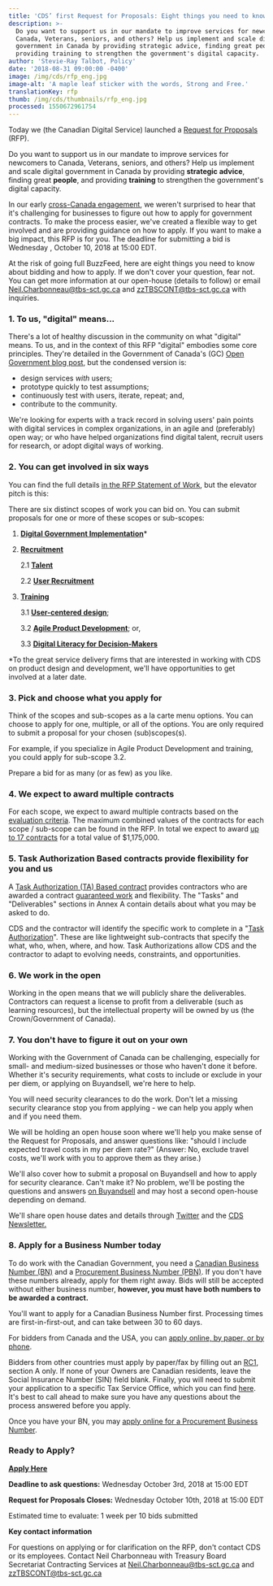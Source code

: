 ```yaml
---
title: 'CDS’ first Request for Proposals: Eight things you need to know'
description: >-
  Do you want to support us in our mandate to improve services for newcomers to
  Canada, Veterans, seniors, and others? Help us implement and scale digital
  government in Canada by providing strategic advice, finding great people, and
  providing training to strengthen the government's digital capacity.
author: 'Stevie-Ray Talbot, Policy'
date: '2018-08-31 09:00:00 -0400'
image: /img/cds/rfp_eng.jpg
image-alt: 'A maple leaf sticker with the words, Strong and Free.'
translationKey: rfp
thumb: /img/cds/thumbnails/rfp_eng.jpg
processed: 1550672961754
---
```


Today we (the Canadian Digital Service) launched a [Request for Proposals](https://buyandsell.gc.ca/procurement-data/tender-notice/PW-18-00841347) (RFP). 

Do you want to support us in our mandate to improve services for newcomers to Canada, Veterans, seniors, and others? Help us implement and scale digital government in Canada by providing **strategic advice**, finding great **people**, and providing **training** to strengthen the government's digital capacity.

In our early [cross-Canada engagement](https://digital.canada.ca/beginning-the-conversation/full-report/#top), we weren't surprised to hear that it's challenging for businesses to figure out how to apply for government contracts. To make the process easier, we've created a flexible way to get involved and are providing guidance on how to apply. If you want to make a big impact, this RFP is for you. The deadline for submitting a bid is Wednesday , October 10, 2018 at 15:00 EDT.

At the risk of going full BuzzFeed, here are eight things you need to know about bidding and how to apply. If we don't cover your question, fear not. You can get more information at our open-house (details to follow) or email [Neil.Charbonneau@tbs-sct.gc.ca](mailto:Neil.Charbonneau@tbs-sct.gc.ca) and [zzTBSCONT@tbs-sct.gc.ca](mailto:zzTBSCONT@tbs-sct.gc.ca) with inquiries. 


### 1. To us, "digital" means...

There's a lot of healthy discussion in the community on what "digital" means. To us, and in the context of this RFP "digital" embodies some core principles. They're detailed in the Government of Canada's (GC) [Open Government blog post](https://open.canada.ca/en/blog/digital-principles), but the condensed version is: 



*   design services _with_ users; 
*   prototype quickly to test assumptions; 
*   continuously test with users, iterate, repeat; and, 
*   contribute to the community. 

We're looking for experts with a track record in solving users' pain points with digital services in complex organizations, in an agile and (preferably) open way; or who have helped organizations find digital talent, recruit users for research, or adopt digital ways of working.


### 2. You can get involved in six ways

You can find the full details [in the RFP Statement of Work](https://buyandsell.gc.ca/cds/public/2018/08/31/5f22b5c7f0a01471c25d49629bf1c584/19-130_rfp_eng.pdf#page=64), but the elevator pitch is this: 

There are six distinct scopes of work you can bid on. You can submit proposals for one or more of these scopes or sub-scopes:



1.  **[Digital Government Implementation](https://buyandsell.gc.ca/cds/public/2018/08/31/5f22b5c7f0a01471c25d49629bf1c584/19-130_rfp_eng.pdf#page=66)***
1.  **[Recruitment](https://buyandsell.gc.ca/cds/public/2018/08/31/5f22b5c7f0a01471c25d49629bf1c584/19-130_rfp_eng.pdf#page=67)**

    2.1  **[Talent](https://buyandsell.gc.ca/cds/public/2018/08/31/5f22b5c7f0a01471c25d49629bf1c584/19-130_rfp_eng.pdf#page=67)** 


    2.2  **[User Recruitment ](https://buyandsell.gc.ca/cds/public/2018/08/31/5f22b5c7f0a01471c25d49629bf1c584/19-130_rfp_eng.pdf#page=68)**

1.  **[Training](https://buyandsell.gc.ca/cds/public/2018/08/31/5f22b5c7f0a01471c25d49629bf1c584/19-130_rfp_eng.pdf#page=69)**

    3.1  **[User-centered design](https://buyandsell.gc.ca/cds/public/2018/08/31/5f22b5c7f0a01471c25d49629bf1c584/19-130_rfp_eng.pdf#page=69)**; 


    3.2  **[Agile Product Development](https://buyandsell.gc.ca/cds/public/2018/08/31/5f22b5c7f0a01471c25d49629bf1c584/19-130_rfp_eng.pdf#page=69)**; or,


    3.3  **[Digital Literacy for Decision-Makers](https://buyandsell.gc.ca/cds/public/2018/08/31/5f22b5c7f0a01471c25d49629bf1c584/19-130_rfp_eng.pdf#page=69)**


*To the great service delivery firms that are interested in working with CDS on product design and development, we'll have opportunities to get involved at a later date. 


### 3. Pick and choose what you apply for

Think of the scopes and sub-scopes as a la carte menu options. You can choose to apply for one, multiple, or all of the options. You are only required to submit a proposal for your chosen (sub)scopes(s). 

For example, if you specialize in Agile Product Development and training, you could apply for sub-scope 3.2. 

Prepare a bid for as many (or as few) as you like. 


### 4. We expect to award multiple contracts

For each scope, we expect to award multiple contracts based on the [evaluation criteria](https://buyandsell.gc.ca/cds/public/2018/08/31/5f22b5c7f0a01471c25d49629bf1c584/19-130_rfp_eng.pdf#page=29). The maximum combined values of the contracts for each scope / sub-scope can be found in the RFP. In total we expect to award [up to 17 contracts](https://buyandsell.gc.ca/cds/public/2018/08/31/5f22b5c7f0a01471c25d49629bf1c584/19-130_rfp_eng.pdf#page=26) for a total value of $1,175,000.


### 5. Task Authorization Based contracts provide flexibility for you and us

A [Task Authorization (TA) Based contract](https://buyandsell.gc.ca/cds/public/2018/08/31/5f22b5c7f0a01471c25d49629bf1c584/19-130_rfp_eng.pdf#page=43) provides contractors who are awarded a contract [guaranteed work](https://buyandsell.gc.ca/cds/public/2018/08/31/5f22b5c7f0a01471c25d49629bf1c584/19-130_rfp_eng.pdf#page=44) and flexibility. The "Tasks" and "Deliverables" sections in Annex A contain details about what you may be asked to do.

CDS and the contractor will identify the specific work to complete in a "[Task Authorization](https://buyandsell.gc.ca/cds/public/2018/08/31/5f22b5c7f0a01471c25d49629bf1c584/19-130_rfp_eng.pdf#page=86)". These are like lightweight sub-contracts that specify the what, who, when, where, and how. Task Authorizations allow CDS and the contractor to adapt to evolving needs, constraints, and opportunities. 


### 6. We work in the open


Working in the open means that we will publicly share the deliverables. Contractors can request a license to profit from a deliverable (such as learning resources), but the intellectual property will be owned by us (the Crown/Government of Canada).


### 7. You don't have to figure it out on your own

Working with the Government of Canada can be challenging, especially for small- and medium-sized businesses or those who haven't done it before. Whether it's security requirements, what costs to include or exclude in your per diem, or applying on Buyandsell, we're here to help.

You will need security clearances to do the work. Don't let a missing security clearance stop you from applying - we can help you apply when and if you need them. 

We will be holding an open house soon where we'll help you make sense of the Request for Proposals, and answer questions like: "should I include expected travel costs in my per diem rate?" (Answer: No, exclude travel costs, we'll work with you to approve them as they arise.)

We'll also cover how to submit a proposal on Buyandsell and how to apply for security clearance. Can't make it? No problem, we'll be posting the questions and answers [on Buyandsell](https://buyandsell.gc.ca/procurement-data/tender-notice/PW-18-00841347) and may host a second open-house depending on demand. 

We'll share open house dates and details through [Twitter](https://twitter.com/CDS_GC) and the [CDS Newsletter.](https://digital.canada.ca/#mc_embed_signup_scroll)


### 8. Apply for a Business Number today

 

To do work with the Canadian Government, you need a [Canadian Business Number (BN)](https://www.canada.ca/en/revenue-agency/services/tax/businesses/topics/registering-your-business/before-you-register.html) and a [Procurement Business Number (PBN)](https://srisupplier.contractscanada.gc.ca/index-eng.cfm?af=ZnVzZWFjdGlvbj1yZWdpc3Rlci5pbnRybyZpZD00&lang=eng). If you don't have these numbers already, apply for them right away. Bids will still be accepted without either business number, **however, you must have both numbers to be awarded a contract.**

You'll want to apply for a Canadian Business Number first. Processing times are first-in-first-out, and can take between 30 to 60 days. 

For bidders from Canada and the USA, you can [apply online, by paper, or by phone](https://www.canada.ca/en/revenue-agency/services/tax/businesses/topics/registering-your-business/register.html). 

Bidders from other countries must apply by paper/fax by filling out an [RC1](https://www.canada.ca/en/revenue-agency/services/forms-publications/forms/rc1.html), section A only. If none of your Owners are Canadian residents, leave the Social Insurance Number (SIN) field blank. Finally, you will need to submit your application to a specific Tax Service Office, which you can find [here](https://www.canada.ca/en/revenue-agency/corporate/contact-information/non-resident-gst-hst-enquiries.html). It's best to call ahead to make sure you have any questions about the process answered before you apply.  

Once you have your BN, you may [apply online for a Procurement Business Number](https://srisupplier.contractscanada.gc.ca/index-eng.cfm?af=ZnVzZWFjdGlvbj1yZWdpc3Rlci5pbnRybyZpZD00&lang=eng).


### Ready to Apply?

**[Apply Here](https://buyandsell.gc.ca/procurement-data/tender-notice/PW-18-00841347)**


**Deadline to ask questions:** Wednesday October 3rd, 2018 at 15:00 EDT

**Request for Proposals Closes:** Wednesday October 10th, 2018 at 15:00 EDT

Estimated time to evaluate: 1 week per 10 bids submitted

**Key contact information**

For questions on applying or for clarification on the RFP, don't contact CDS or its employees. Contact Neil Charbonneau with Treasury Board Secretariat Contracting Services at [Neil.Charbonneau@tbs-sct.gc.ca](mailto:Neil.Charbonneau@tbs-sct.gc.ca) and [zzTBSCONT@tbs-sct.gc.ca](mailto:zzTBSCONT@tbs-sct.gc.ca) 


